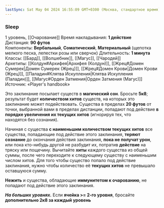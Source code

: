 ```yaml
---
lastSync: Sat May 04 2024 16:55:09 GMT+0300 (Москва, стандартное время)
---
```

### Sleep
1 уровень, [[Очарование]]
Время накладывания: **1 действие**
Дистанция: **90 футов**
Компоненты: **Вербальный**, **Соматический**, **Материальный** (щепотка мелкого песка, лепестки розы или сверчок)
Длительность: **1 минута**
Классы: [[Бард]], [[Волшебник]], [[Магус]], [[Чародей]]
Архетипы: [[Колдун#Архифея|Архифея (Колдун)]], [[Жрец#Домен Сумерек|Домен Сумерек (Жрец)]], [[Жрец#Домен Крови|Домен Крови (Жрец)]], [[Паладин#Клятва Искупления|Клятва Искупления (Паладин)]], [[Магус#Орден Затмения|Орден Затмения (Магус)]]
Источник: «Player's handbook»

Это заклинание посылает существ в **магический сон**. Бросьте **5к8**; результат будет **количеством хитов** существ, на которых это заклинание может подействовать. Существа в пределах **20 футов** от точки, выбранной вами в пределах дистанции, попадают под действие **в порядке увеличения их текущих хитов** (игнорируя тех, что находятся без сознания).

Начиная с существа **с наименьшим количеством текущих хитов** все существа, попадающие под действие этого заклинания, **теряют сознание** до окончания действия заклинания, **пока не получат урон**, или пока кто-нибудь другой не разбудит их, потратив **действие** на тряску или пощечину. Вычитайте **хиты** каждого существа из общей суммы, после чего переходите к следующему существу с наименьшим числом хитов. Для того чтобы существо попало под действие заклинания, нужно чтобы количество её **текущих хитов** не превышало оставшуюся сумму.

**Нежить** и существа, обладающие **иммунитетом к очарованию**, не попадают под действие этого заклинания.

**_На больших уровнях._** Если **ячейка >= 2-го уровня**, бросайте **дополнительно 2к8 за каждый уровень**
